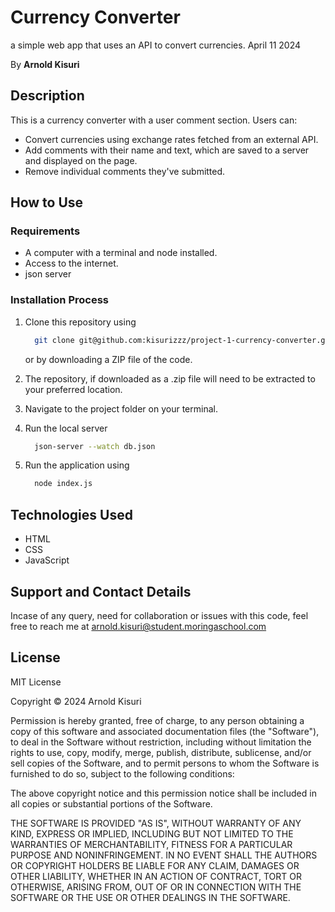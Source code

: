 # Currency Converter

a simple web app that uses an API to convert currencies.
 April 11 2024

By **Arnold Kisuri**

## Description

This is a currency converter with a user comment section. Users can:

* Convert currencies using exchange rates fetched from an external API.
* Add comments with their name and text, which are saved to a server and displayed on the page.
* Remove individual comments they've submitted.

## How to Use

### Requirements

* A computer with a terminal and node installed.
* Access to the internet.
* json server

### Installation Process

1. Clone this repository using

    ```bash
      git clone git@github.com:kisurizzz/project-1-currency-converter.git
    ```

    or by downloading a ZIP file of the code.
  
2. The repository, if downloaded as a .zip file will need to be extracted to your preferred location.

3. Navigate to the project folder on your terminal.

4. Run the local server

    ```bash
      json-server --watch db.json
    ```

5. Run the application using

    ```bash
      node index.js
    ```

## Technologies Used

* HTML
* CSS
* JavaScript

## Support and Contact Details

Incase of any query, need for collaboration or issues with this code, feel free to reach me at
<arnold.kisuri@student.moringaschool.com>

## License

MIT License

Copyright &copy; 2024 Arnold Kisuri

Permission is hereby granted, free of charge, to any person obtaining a copy of this software and associated documentation files (the "Software"), to deal in the Software without restriction, including without limitation the rights to use, copy, modify, merge, publish, distribute, sublicense, and/or sell copies of the Software, and to permit persons to whom the Software is furnished to do so, subject to the following conditions:

The above copyright notice and this permission notice shall be included in all copies or substantial portions of the Software.

THE SOFTWARE IS PROVIDED "AS IS", WITHOUT WARRANTY OF ANY KIND, EXPRESS OR IMPLIED, INCLUDING BUT NOT LIMITED TO THE WARRANTIES OF MERCHANTABILITY, FITNESS FOR A PARTICULAR PURPOSE AND NONINFRINGEMENT. IN NO EVENT SHALL THE AUTHORS OR COPYRIGHT HOLDERS BE LIABLE FOR ANY CLAIM, DAMAGES OR OTHER LIABILITY, WHETHER IN AN ACTION OF CONTRACT, TORT OR OTHERWISE, ARISING FROM, OUT OF OR IN CONNECTION WITH THE SOFTWARE OR THE USE OR OTHER DEALINGS IN THE SOFTWARE.